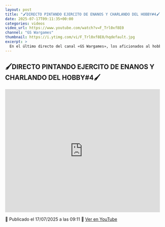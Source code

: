 ```yaml
---
layout: post
title: "🖌DIRECTO PINTANDO EJERCITO DE ENANOS Y CHARLANDO DEL HOBBY#4🖌"
date: 2025-07-17T09:11:35+00:00
categories: videos
video_url: https://www.youtube.com/watch?v=F_Trl0xf8E0
channel: "GS Wargames"
thumbnail: https://i.ytimg.com/vi/F_Trl0xf8E0/hqdefault.jpg
excerpt: >
  En el último directo del canal «GS Wargames», los aficionados al hobby tienen la oportunidad de disfrutar de una sesión de pintura en vivo centrada en un ejército de enanos. Además de las técnicas de pintura, el video ofrece un espacio para charlar sobre diversos aspectos del hobby, convirtiéndose en un punto de encuentro para la comunidad de Warhammer.
---
```


## 🖌DIRECTO PINTANDO EJERCITO DE ENANOS Y CHARLANDO DEL HOBBY#4🖌

<iframe width="100%" height="400" src="https://www.youtube.com/embed/F_Trl0xf8E0" frameborder="0" allowfullscreen></iframe>

📅 Publicado el 17/07/2025 a las 09:11
🔗 [Ver en YouTube](https://www.youtube.com/watch?v=F_Trl0xf8E0)
